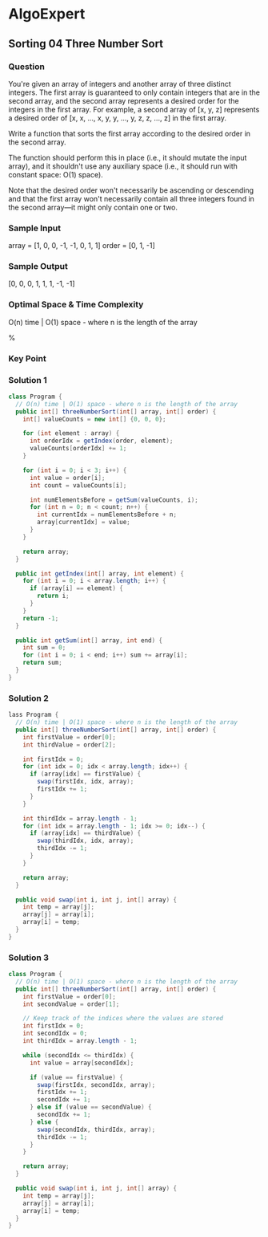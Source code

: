 # AlgoExpert

## Sorting 04 Three Number Sort

### Question

You're given an array of integers and another array of three distinct integers. The first array is guaranteed to only contain integers that are in the second array, and the second array represents a desired order for the integers in the first array. For example, a second array of [x, y, z] represents a desired order of [x, x, ..., x, y, y, ..., y, z, z, ..., z] in the first array.

Write a function that sorts the first array according to the desired order in the second array.

The function should perform this in place (i.e., it should mutate the input array), and it shouldn't use any auxiliary space (i.e., it should run with constant space: O(1) space).

Note that the desired order won't necessarily be ascending or descending and that the first array won't necessarily contain all three integers found in the second array—it might only contain one or two.

### Sample Input

array = [1, 0, 0, -1, -1, 0, 1, 1]
order = [0, 1, -1]

### Sample Output

[0, 0, 0, 1, 1, 1, -1, -1]

### Optimal Space & Time Complexity

O(n) time | O(1) space - where n is the length of the array

%

### Key Point

### Solution 1

```java
class Program {
  // O(n) time | O(1) space - where n is the length of the array
  public int[] threeNumberSort(int[] array, int[] order) {
    int[] valueCounts = new int[] {0, 0, 0};

    for (int element : array) {
      int orderIdx = getIndex(order, element);
      valueCounts[orderIdx] += 1;
    }

    for (int i = 0; i < 3; i++) {
      int value = order[i];
      int count = valueCounts[i];

      int numElementsBefore = getSum(valueCounts, i);
      for (int n = 0; n < count; n++) {
        int currentIdx = numElementsBefore + n;
        array[currentIdx] = value;
      }
    }

    return array;
  }

  public int getIndex(int[] array, int element) {
    for (int i = 0; i < array.length; i++) {
      if (array[i] == element) {
        return i;
      }
    }
    return -1;
  }

  public int getSum(int[] array, int end) {
    int sum = 0;
    for (int i = 0; i < end; i++) sum += array[i];
    return sum;
  }
}

```

### Solution 2

```java
lass Program {
  // O(n) time | O(1) space - where n is the length of the array
  public int[] threeNumberSort(int[] array, int[] order) {
    int firstValue = order[0];
    int thirdValue = order[2];

    int firstIdx = 0;
    for (int idx = 0; idx < array.length; idx++) {
      if (array[idx] == firstValue) {
        swap(firstIdx, idx, array);
        firstIdx += 1;
      }
    }

    int thirdIdx = array.length - 1;
    for (int idx = array.length - 1; idx >= 0; idx--) {
      if (array[idx] == thirdValue) {
        swap(thirdIdx, idx, array);
        thirdIdx -= 1;
      }
    }

    return array;
  }

  public void swap(int i, int j, int[] array) {
    int temp = array[j];
    array[j] = array[i];
    array[i] = temp;
  }
}

```

### Solution 3

```java
class Program {
  // O(n) time | O(1) space - where n is the length of the array
  public int[] threeNumberSort(int[] array, int[] order) {
    int firstValue = order[0];
    int secondValue = order[1];

    // Keep track of the indices where the values are stored
    int firstIdx = 0;
    int secondIdx = 0;
    int thirdIdx = array.length - 1;

    while (secondIdx <= thirdIdx) {
      int value = array[secondIdx];

      if (value == firstValue) {
        swap(firstIdx, secondIdx, array);
        firstIdx += 1;
        secondIdx += 1;
      } else if (value == secondValue) {
        secondIdx += 1;
      } else {
        swap(secondIdx, thirdIdx, array);
        thirdIdx -= 1;
      }
    }

    return array;
  }

  public void swap(int i, int j, int[] array) {
    int temp = array[j];
    array[j] = array[i];
    array[i] = temp;
  }
}

```
